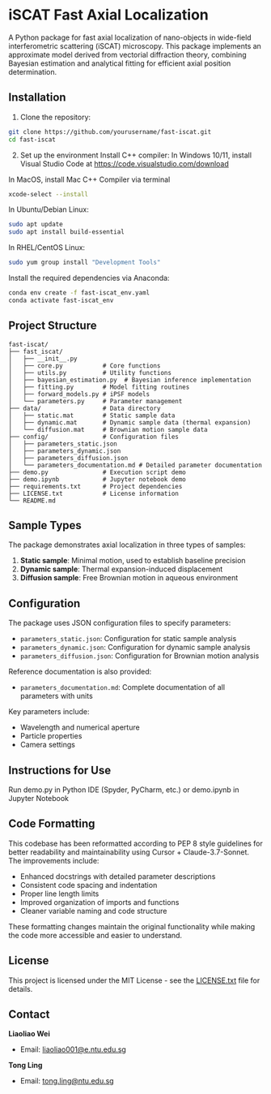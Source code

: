 # iSCAT Fast Axial Localization

A Python package for fast axial localization of nano-objects in wide-field interferometric scattering (iSCAT) microscopy. This package implements an approximate model derived from vectorial diffraction theory, combining Bayesian estimation and analytical fitting for efficient axial position determination.

## Installation

1. Clone the repository:
```bash
git clone https://github.com/yourusername/fast-iscat.git
cd fast-iscat
```

2. Set up the environment
Install C++ compiler:
In Windows 10/11, install Visual Studio Code at https://code.visualstudio.com/download

In MacOS, install Mac C++ Compiler via terminal
```bash
xcode-select --install
```

In Ubuntu/Debian Linux:
```bash
sudo apt update
sudo apt install build-essential
```

In RHEL/CentOS Linux:
```bash
sudo yum group install "Development Tools"
```

Install the required dependencies via Anaconda:
```bash
conda env create -f fast-iscat_env.yaml
conda activate fast-iscat_env
```

## Project Structure

```
fast-iscat/
├── fast_iscat/
│   ├── __init__.py
│   ├── core.py           # Core functions
│   ├── utils.py          # Utility functions
│   ├── bayesian_estimation.py  # Bayesian inference implementation
│   ├── fitting.py        # Model fitting routines
│   ├── forward_models.py # iPSF models
│   └── parameters.py     # Parameter management
├── data/                 # Data directory
│   ├── static.mat        # Static sample data
│   ├── dynamic.mat       # Dynamic sample data (thermal expansion)
│   └── diffusion.mat     # Brownian motion sample data
├── config/               # Configuration files
│   ├── parameters_static.json
│   ├── parameters_dynamic.json
│   ├── parameters_diffusion.json
│   └── parameters_documentation.md # Detailed parameter documentation
├── demo.py               # Execution script demo
├── demo.ipynb            # Jupyter notebook demo
├── requirements.txt      # Project dependencies
├── LICENSE.txt           # License information
└── README.md
```

## Sample Types

The package demonstrates axial localization in three types of samples:
1. **Static sample**: Minimal motion, used to establish baseline precision
2. **Dynamic sample**: Thermal expansion-induced displacement
3. **Diffusion sample**: Free Brownian motion in aqueous environment

## Configuration

The package uses JSON configuration files to specify parameters:
- `parameters_static.json`: Configuration for static sample analysis
- `parameters_dynamic.json`: Configuration for dynamic sample analysis
- `parameters_diffusion.json`: Configuration for Brownian motion analysis

Reference documentation is also provided:
- `parameters_documentation.md`: Complete documentation of all parameters with units

Key parameters include:
- Wavelength and numerical aperture
- Particle properties
- Camera settings

## Instructions for Use

Run demo.py in Python IDE (Spyder, PyCharm, etc.) or demo.ipynb in Jupyter Notebook

## Code Formatting

This codebase has been reformatted according to PEP 8 style guidelines for better readability and maintainability using Cursor + Claude-3.7-Sonnet. The improvements include:

- Enhanced docstrings with detailed parameter descriptions
- Consistent code spacing and indentation
- Proper line length limits
- Improved organization of imports and functions
- Cleaner variable naming and code structure

These formatting changes maintain the original functionality while making the code more accessible and easier to understand.

## License

This project is licensed under the MIT License - see the [LICENSE.txt](LICENSE.txt) file for details.

## Contact

**Liaoliao Wei**
- Email: [liaoliao001@e.ntu.edu.sg](mailto:liaoliao001@e.ntu.edu.sg)

**Tong Ling**
- Email: [tong.ling@ntu.edu.sg](mailto:tong.ling@ntu.edu.sg)